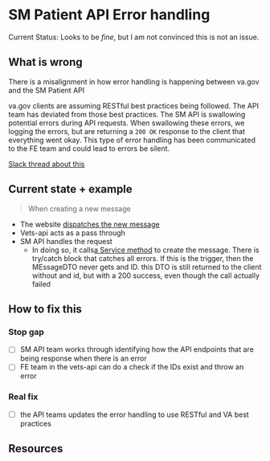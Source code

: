 # SM Patient API Error handling

Current Status: Looks to be *fine*, but I am not convinced this is not an issue.

## What is wrong

There is a misalignment in how error handling is happening between va.gov and the SM Patient API

va.gov clients are assuming RESTful best practices being followed. The API team has deviated from those best practices. The SM API is swallowing potential errors during API requests. When swallowing these errors, we logging the errors, but are returning a `200 OK` response to the client that everything went okay. This type of error handling has been communicated to the FE team and could lead to errors be silent.

[Slack thread about this](https://dsva.slack.com/archives/C05TU9FPZU0/p1727122736647299?thread_ts=1727122506.525729&cid=C05TU9FPZU0)

## Current state + example

> When creating a new message

* The website [dispatches the new message](https://github.com/department-of-veterans-affairs/vets-website/blob/main/src/applications/mhv-secure-messaging/components/ComposeForm/ComposeForm.jsx#L249)
* Vets-api acts as a pass through
* SM API handles the request
  * In doing so, it calls[a Service method](https://github.com/department-of-veterans-affairs/mhv-sm-patient-api/blob/0474aa290b0eab1ea1ab838fb0c413f4513be62b/src/main/java/gov/va/med/mhv/sm/patient/service/SendMessageService.java#L146) to create the message. There is try/catch block that catches all errors. If this is the trigger, then the MEssageDTO never gets and ID. this DTO is still returned to the client without and id, but with a 200 success, even though the call actually failed

## How to fix this

### Stop gap

* [ ] SM API team works through identifying how the API endpoints that are being response when there is an error
* [ ] FE team in the vets-api can do a check if the IDs exist and throw an error

### Real fix

* [ ] the API teams updates the error handling to use RESTful and VA best practices

## Resources
